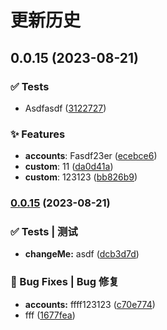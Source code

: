 # 更新历史 


## 0.0.15 (2023-08-21)


### ✅ Tests

* Asdfasdf ([3122727](https://github.com/wakaka378/workSpecification/commit/3122727))


### ✨ Features

* **accounts**: Fasdf23er ([ecebce6](https://github.com/wakaka378/workSpecification/commit/ecebce6))
* **custom**: 11 ([da0d41a](https://github.com/wakaka378/workSpecification/commit/da0d41a))
* **custom**: 123123 ([bb826b9](https://github.com/wakaka378/workSpecification/commit/bb826b9))





### [0.0.15](https://github.com/wakaka378/workSpecification/compare/v0.0.10...v0.0.15) (2023-08-21)


### ✅ Tests | 测试

* **changeMe:** asdf ([dcb3d7d](https://github.com/wakaka378/workSpecification/commit/dcb3d7d131dcf485cd4a2b91465e4d3011c0566e))


### 🐛 Bug Fixes | Bug 修复

* **accounts:** ffff123123 ([c70e774](https://github.com/wakaka378/workSpecification/commit/c70e7749b9f2905439989b7bd68d3062fa8efe7a))
* fff ([1677fea](https://github.com/wakaka378/workSpecification/commit/1677fea207a4ccd70a5c1dfb99c66f437a81c483))
